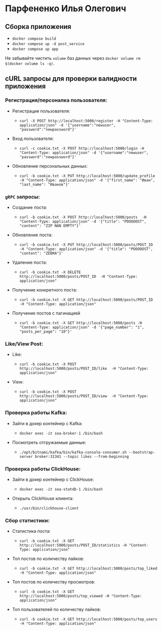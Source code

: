 # Парфененко Илья Олегович

## Сборка приложения
* `docker compose build`
* `docker compose up -d post_service`
* `docker compose up app`

Не забывайте чистить `volume` баз данных через `docker volume rm $(docker volume ls -q)`.

## cURL запросы для проверки валидности приложения

### Регистрация/персоналка пользователя:

* Регистрация пользователя:

    * `curl -X POST http://localhost:5000/register -H "Content-Type: application/json" -d '{"username":"newuser", "password":"newpassword"}'`

* Вход пользователя:

    * `curl -c cookie.txt -X POST http://localhost:5000/login -H "Content-Type: application/json" -d '{"username":"newuser", "password":"newpassword"}'`

* Обновление персональных данных:

    * `curl -b cookie.txt -X PUT http://localhost:5000/update_profile  -H "Content-Type: application/json" -d '{"first_name": "Иван", "last_name": "Иванов"}'`

### `gRPC` запросы:

* Создание поста:

    * `curl -b cookie.txt -X POST http://localhost:5000/posts  -H "Content-Type: application/json" -d '{"title": "POOOOOST", "content": "ZIP NAN EMPTY"}'`

* Обновление поста:

    * `curl -b cookie.txt -X PUT http://localhost:5000/posts/POST_ID  -H "Content-Type: application/json" -d '{"title": "POOOOOST", "content": "ZEBRA"}'`

* Удаление поста:

    * `curl -b cookie.txt -X DELETE http://localhost:5000/posts/POST_ID  -H "Content-Type: application/json"`

* Получение конкретного поста:

    * `curl -b cookie.txt -X GET http://localhost:5000/posts/POST_ID  -H "Content-Type: application/json"`

* Получение постов с пагинацией

    * `curl -b cookie.txt -X GET http://localhost:5000/posts -H "Content-Type: application/json" -d '{"page_number": "1", "posts_per_page": "10"}'`

### Like/View Post:

* Like:

    * `curl -b cookie.txt -X POST http://localhost:5000/posts/POST_ID/like  -H "Content-Type: application/json"`

* View:

    * `curl -b cookie.txt -X POST http://localhost:5000/posts/POST_ID/view  -H "Content-Type: application/json"`

### Проверка работы Kafka:

* Зайти в докер контейнер с Kafka:

    * `docker exec -it soa-broker-1 /bin/bash`

* Посмотреть отгружаемые данные:

    * `./opt/bitnami/kafka/bin/kafka-console-consumer.sh --bootstrap-server broker:31341 --topic likes --from-beginning`

### Проверка работы ClickHouse:

* Зайти в докер контейнер с ClickHouse:

    * `docker exec -it soa-statdb-1 /bin/bash`

* Открыть ClickHouse клиента:

    * `./usr/bin/clickhouse-client`

### Сбор статистики:

* Статистика поста:

    * `curl -b cookie.txt -X GET http://localhost:5000/posts/POST_ID/statistics -H "Content-Type: application/json"`

* Топ постов по количеству лайков:

    * `curl -b cookie.txt -X GET http://localhost:5000/posts/top_liked -H "Content-Type: application/json"`

* Топ постов по количеству просмотров:

    * `curl -b cookie.txt -X GET http://localhost:5000/posts/top_viewed -H "Content-Type: application/json"`

* Топ пользователей по количеству лайков:

    * `curl -b cookie.txt -X GET http://localhost:5000/posts/top_users -H "Content-Type: application/json"`